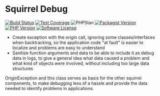 Squirrel Debug
==============

[![Build Status](https://img.shields.io/travis/com/squirrelphp/debug.svg)](https://travis-ci.com/squirrelphp/debug) [![Test Coverage](https://api.codeclimate.com/v1/badges/24a5dad790d20148e10a/test_coverage)](https://codeclimate.com/github/squirrelphp/debug/test_coverage) ![PHPStan](https://img.shields.io/badge/style-level%207-success.svg?style=flat-round&label=phpstan) [![Packagist Version](https://img.shields.io/packagist/v/squirrelphp/debug.svg?style=flat-round)](https://packagist.org/packages/squirrelphp/debug)  [![PHP Version](https://img.shields.io/packagist/php-v/squirrelphp/debug.svg)](https://packagist.org/packages/squirrelphp/debug) [![Software License](https://img.shields.io/badge/license-MIT-success.svg?style=flat-round)](LICENSE)

- Create exception with the origin call, ignoring some classes/interfaces when backtracking, so the application code "at fault" is easier to localize and problems are easy to understand
- Sanitize function arguments and data to be able to include it as debug data in logs, to give a general idea what data caused a problem and what kind of objects were involved, without including too large data structures

OriginException and this class serves as basis for the other squirrel components, to make debugging less of a hassle and provide the data needed to identify problems in applications.